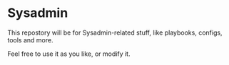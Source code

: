 # Sysadmin

This repostory will be for Sysadmin-related stuff, like playbooks, configs, tools and more.

Feel free to use it as you like, or modify it.
